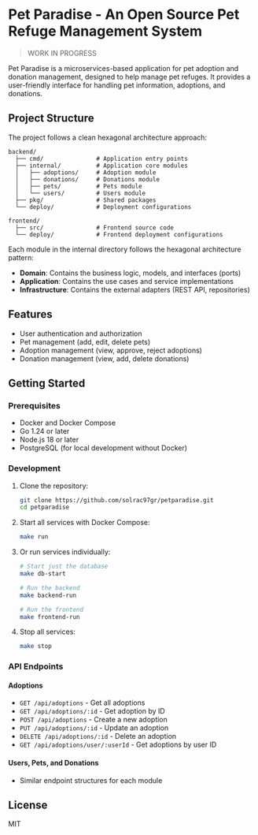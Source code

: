 # Pet Paradise - An Open Source Pet Refuge Management System

> WORK IN PROGRESS 

Pet Paradise is a microservices-based application for pet adoption and donation management, designed to help manage pet refuges. It provides a user-friendly interface for handling pet information, adoptions, and donations.

## Project Structure

The project follows a clean hexagonal architecture approach:

```
backend/
  ├── cmd/               # Application entry points
  ├── internal/          # Application core modules
  │   ├── adoptions/     # Adoption module
  │   ├── donations/     # Donations module
  │   ├── pets/          # Pets module
  │   └── users/         # Users module
  ├── pkg/               # Shared packages
  └── deploy/            # Deployment configurations

frontend/
  ├── src/               # Frontend source code
  └── deploy/            # Frontend deployment configurations
```

Each module in the internal directory follows the hexagonal architecture pattern:
- **Domain**: Contains the business logic, models, and interfaces (ports)
- **Application**: Contains the use cases and service implementations
- **Infrastructure**: Contains the external adapters (REST API, repositories)

## Features

- User authentication and authorization
- Pet management (add, edit, delete pets)
- Adoption management (view, approve, reject adoptions)
- Donation management (view, add, delete donations)

## Getting Started

### Prerequisites

- Docker and Docker Compose
- Go 1.24 or later
- Node.js 18 or later
- PostgreSQL (for local development without Docker)

### Development

1. Clone the repository:
   ```bash
   git clone https://github.com/solrac97gr/petparadise.git
   cd petparadise
   ```

2. Start all services with Docker Compose:
   ```bash
   make run
   ```

3. Or run services individually:
   ```bash
   # Start just the database
   make db-start
   
   # Run the backend
   make backend-run
   
   # Run the frontend
   make frontend-run
   ```

4. Stop all services:
   ```bash
   make stop
   ```

### API Endpoints

#### Adoptions
- `GET /api/adoptions` - Get all adoptions
- `GET /api/adoptions/:id` - Get adoption by ID
- `POST /api/adoptions` - Create a new adoption
- `PUT /api/adoptions/:id` - Update an adoption
- `DELETE /api/adoptions/:id` - Delete an adoption
- `GET /api/adoptions/user/:userId` - Get adoptions by user ID

#### Users, Pets, and Donations
- Similar endpoint structures for each module

## License

MIT
